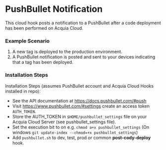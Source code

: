 # PushBullet Notification

This cloud hook posts a notification to a PushBullet after a code deployment
has been performed on Acquia Cloud.

### Example Scenario

1. A new tag is deployed to the production environment.
2. A PushBullet notification is posted and sent to your devices indicating that a tag has been deployed.

### Installation Steps

Installation Steps (assumes PushBullet account and Acquia Cloud Hooks installed in repo):

* See the API documentation at https://docs.pushbullet.com/#push
* Visit https://www.pushbullet.com/#settings create an access token `AUTH_TOKEN`.
* Store the AUTH_TOKEN in `$HOME/pushbullet_settings` file on your Acquia Cloud Server (see pushbullet_settings file).
* Set the execution bit to on e.g. `chmod a+x pushbullet_settings` (On windows `git update-index --chmod=+x pushbullet_settings`)
* Add `pushbullet.sh` to dev, test, prod or common __post-cody-deploy__ hook.
